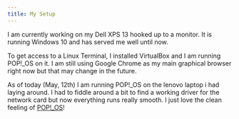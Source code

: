 ```yaml
---
title: My Setup
---
```


I am currently working on my Dell XPS 13 hooked up to a monitor. It is running Windows 10 and has served me well until now.

To get access to a Linux Terminal, I installed VirtualBox and I am running POP!\_OS on it. I am still using Google Chrome as my main graphical browser right now but that may change in the future.

As of today (May, 12th) I am running POP!\_OS on the lenovo laptop i had laying around. I had to fiddle around a bit to find a working driver for the network card but now everything runs really smooth. I just love the clean feeling of [POP!\_OS](https://pop.system76.com)!

